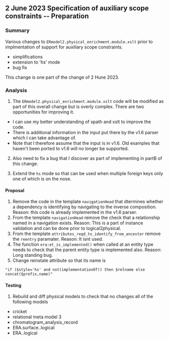 

## 2 June 2023 Specification of auxiliary scope constraints -- Preparation

### Summary
Various changes to `ERmodel2.physical_enrichment.module.xslt` prior
to implmentation of support for auxiliary scope constraints.
- simplifications 
- extension to 'hs' mode
- bug fix

This change is one part of the change  of 2 Hune 2023.

### Analysis
1. The `ERmodel2.physical_enrichment.module.xslt` code will be modified as part of this overall change but is overly complex.
There are two opportunities for improving it.
- I can use my better understanding of xpath and xslt to improve the code.
- There is additional information in the input put there by  the v1.6 parser which I can take advantage of.
- Note that I therefore assume that the input is in v1.6. Old examples that haven't been ported to v1.6 will  no longer be supported.

2. Also need to fix a bug that I discover as part of implementing  in partB of this change.

3. Extend the `hs` mode so that can be used when multiple foreign keys only one of which is on the nose.

#### Proposal

1. Remove the code in the template `navigationHead` that dtermines whether a dependency is identifying by navigating to the inverse composition. Reason: this code is already implemented in the v1.6 parser. 
2. From the template `navigationHead` remove the check that a relationship named in a navigation exists. Reason: This is a part of instance validation and can be done prior to logical2physical. 
3. From the template `attributes_reqd_to_identify_from_ancestor` remove the `reentry` paramater. Reason: It isnt used.
4. The function `era:et_is_implemented()` when called at an entity type needs to check that the parent entity type is implemented also. Reason: Long standing bug. 
5. Change reinstate attribute so that its name is
```
"if ($style='hs' and not(implementationOf)) then $relname else concat($prefix,name)"
```

#### Testing
1. Rebuild and diff physical models to check that no changes all of the following models
- cricket
- relational meta model 3
- chromatogram_analysis_record
- ERA.surface..logical
- ERA..logical


